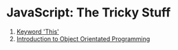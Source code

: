 # JavaScript: The Tricky Stuff

1. [Keyword 'This'](this.md) 
2. [Introduction to Object Orientated Programming](oop.md)
